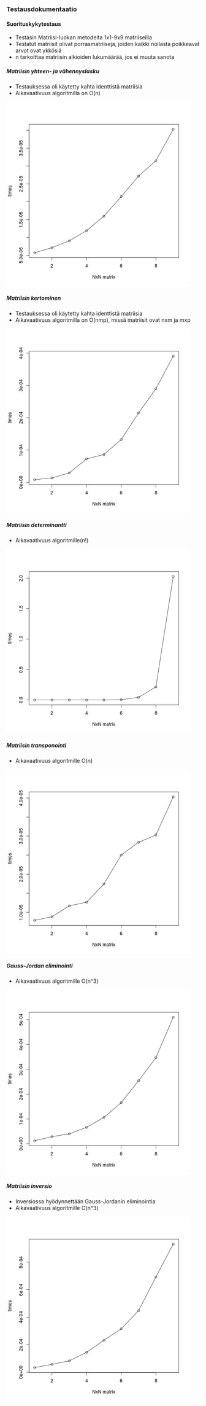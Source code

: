 ### Testausdokumentaatio

#### Suorituskykytestaus
* Testasin Matriisi-luokan metodeita 1x1-9x9 matriiseilla
* Testatut matriisit olivat porrasmatriiseja, joiden kaikki nollasta poikkeavat arvot ovat ykkösiä
* n tarkoittaa matriisin alkioiden lukumäärää, jos ei muuta sanota

##### Matriisin yhteen- ja vähennyslasku
* Testauksessa oli käytetty kahta identtistä matriisia
* Aikavaativuus algoritmilla on O(n)

![Matriisin yhteenlaskun kuva](yhteenlasku.jpeg)

##### Matriisin kertominen
* Testauksessa oli käytetty kahta identtistä matriisia
* Aikavaativuus algoritmilla on O(nmp), missä matriisit ovat nxm ja mxp

![Matriisin kertolaskun kuva](kertolasku.jpeg)

##### Matriisin determinantti
* Aikavaativuus algoritmille(n!)

![Determinantti kuva](determinantti.jpeg)

##### Matriisin transponointi
* Aikavaativuus algoritmille O(n)

![Transponointi kuva](transponointi.jpeg)

##### Gauss-Jordan eliminointi
* Aikavaativuus algoritmille O(n^3)

![Gauss-Jordan eliminointi kuva](gaussjordan.jpeg)

##### Matriisin inversio
* Inversiossa hyödynnettään Gauss-Jordanin eliminointia
* Aikavaativuus algoritmille O(n^3)

![Inversio kuva](inversio.jpeg)
